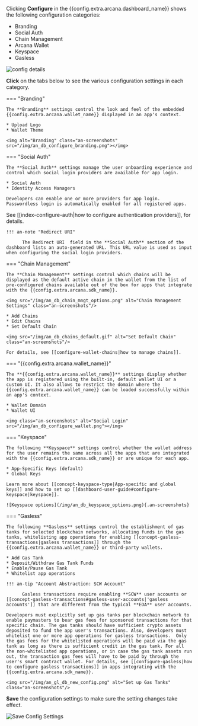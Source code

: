 Clicking **Configure** in the {{config.extra.arcana.dashboard_name}} shows the following configuration categories:

* Branding
* Social Auth 
* Chain Management
* Arcana Wallet
* Keyspace
* Gasless

<img class="an-screenshots" src="/img/an_db_configure_details.png" alt="config details"/>

**Click** on the tabs below to see the various configuration settings in each category.

=== "Branding"

    The **Branding** settings control the look and feel of the embedded {{config.extra.arcana.wallet_name}} displayed in an app's context.

    * Upload Logo
    * Wallet Theme
    
    <img alt="Branding" class="an-screenshots" src="/img/an_db_configure_branding.png"></img>

=== "Social Auth"

    The **Social Auth** settings manage the user onboarding experience and control which social login providers are available for app login. 

    * Social Auth
    * Identity Access Managers

    Developers can enable one or more providers for app login. Passwordless login is automatically enabled for all registered apps.

   See [[index-configure-auth|how to configure authentication providers]], for details.

    !!! an-note "Redirect URI"
           
          The Redirect URI  field in the **Social Auth** section of the dashboard lists an auto-generated URL. This URL value is used as input when configuring the social login providers.

=== "Chain Management"

    The **Chain Management** settings control which chains will be displayed as the default active chain in the wallet from the list of pre-configured chains available out of the box for apps that integrate with the {{config.extra.arcana.sdk_name}}.

    <img src="/img/an_db_chain_mngt_options.png" alt="Chain Management Settings" class="an-screenshots"/>

    * Add Chains
    * Edit Chains
    * Set Default Chain

    <img src="/img/an_db_chains_default.gif" alt="Set Default Chain" class="an-screenshots"/>

    For details, see [[configure-wallet-chains|how to manage chains]].

=== "{{config.extra.arcana.wallet_name}}"

    The **{{config.extra.arcana.wallet_name}}** settings display whether the app is registered using the built-in, default wallet UI or a custom UI. It also allows to restrict the domain where the {{config.extra.arcana.wallet_name}} can be loaded successfully within an app's context.

    * Wallet Domain
    * Wallet UI
    
    <img class="an-screenshots" alt="Social Login" src="/img/an_db_configure_wallet.png"></img>

=== "Keyspace"

    The following **Keyspace** settings control whether the wallet address for the user remains the same across all the apps that are integrated with the {{config.extra.arcana.sdk_name}} or are unique for each app. 

    * App-Specific Keys (default)
    * Global Keys

    Learn more about [[concept-keyspace-type|App-specific and global keys]] and how to set up [[dashboard-user-guide#configure-keyspace|keyspace]].

    ![Keyspace options](/img/an_db_keyspace_options.png){.an-screenshots}

=== "Gasless"

    The following **Gasless** settings control the establishment of gas tanks for selected blockchain networks, allocating funds in the gas tanks, whitelisting app operations for enabling [[concept-gasless-transactions|gasless transactions]] through the {{config.extra.arcana.wallet_name}} or third-party wallets.  

    * Add Gas Tank
    * Deposit/Withdraw Gas Tank Funds
    * Enable/Pause Gas Tank
    * Whitelist app operations

    !!! an-tip "Account Abstraction: SCW Account"

          Gasless transactions require enabling **SCW** user accounts or [[concept-gasless-transactions#gasless-user-accounts|'gasless accounts']] that are different from the typical **EOA** user accounts.
    
    Developers must explicitly set up gas tanks per blockchain network to enable paymasters to bear gas fees for sponsored transactions for that specific chain. The gas tanks should have sufficient crypto assets deposited to fund the app user's transactions. Also, developers must whitelist one or more app operations for gasless transactions.  Only the gas fees for the whitelisted operations will be paid via the gas tank as long as there is sufficient credit in the gas tank. For all the non-whitelisted app operations, or in case the gas tank assets run out, the transaction gas fees will have to be paid by through the user's smart contract wallet. For details, see [[configure-gasless|how to configure gasless transactions]] in apps integrating with the {{config.extra.arcana.sdk_name}}.

    <img src="/img/an_gl_db_new_config.png" alt="Set up Gas Tanks" class="an-screenshots"/>

**Save** the configuration settings to make sure the setting changes take effect.

<img src="/img/an_db_save_config_settings.png" alt="Save Config Settings" class="an-screenshots"/>
